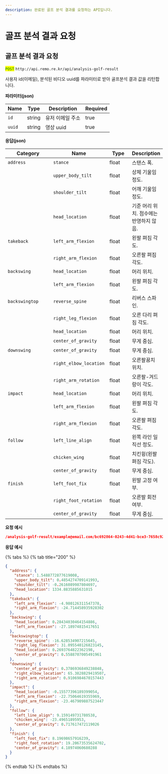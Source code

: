 ```yaml
---
description: 완료된 골프 분석 결과를 요청하는 API입니다.
---
```


# 골프 분석 결과 요청

## 골프 분석 결과 요청

<mark style="color:green;">`POST`</mark> `http://api.remo.re.kr/api/analysis-golf-result`

사용자 id(이메일), 분석된 비디오 uuid를 파라미터로 받아 골프분석 결과 값을 리턴합니다.

**파라미터(json)**

<table><thead><tr><th>Name</th><th>Type</th><th>Description</th><th data-type="checkbox">Required</th></tr></thead><tbody><tr><td><code>id</code></td><td>string</td><td>유저 이메일 주소</td><td>true</td></tr><tr><td><code>uuid</code></td><td>string</td><td>영상 uuid</td><td>true</td></tr></tbody></table>

**응답(json)**

<table><thead><tr><th width="185">Category</th><th width="126">Name</th><th width="86">Type</th><th>Description</th></tr></thead><tbody><tr><td><code>address</code></td><td><code>stance</code></td><td>float</td><td>스탠스 폭.</td></tr><tr><td></td><td><code>upper_body_tilt</code></td><td>float</td><td>상체 기울임 정도.</td></tr><tr><td></td><td><code>shoulder_tilt</code></td><td>float</td><td>어깨 기울임 정도.</td></tr><tr><td></td><td><code>head_location</code></td><td>float</td><td>기준 머리 위치. 점수에는 반영하지 않음.</td></tr><tr><td><code>takeback</code></td><td><code>left_arm_flexion</code></td><td>float</td><td>왼팔 펴짐 각도. </td></tr><tr><td></td><td><code>right_arm_flexion</code></td><td>float</td><td>오른팔 펴짐 각도. </td></tr><tr><td><code>backswing</code></td><td><code>head_location</code></td><td>float</td><td>머리 위치.</td></tr><tr><td></td><td><code>left_arm_flexion</code></td><td>float</td><td>왼팔 펴짐 각도.</td></tr><tr><td><code>backswingtop</code></td><td><code>reverse_spine</code></td><td>float</td><td>리버스 스파인.</td></tr><tr><td></td><td><code>right_leg_flexion</code></td><td>float</td><td>오른 다리 펴짐 각도.</td></tr><tr><td></td><td><code>head_location</code></td><td>float</td><td>머리 위치.</td></tr><tr><td></td><td><code>center_of_gravity</code></td><td>float</td><td>무게 중심.</td></tr><tr><td><code>downswing</code></td><td><code>center_of_gravity</code></td><td>float</td><td>무게 중심.</td></tr><tr><td></td><td><code>right_elbow_location</code></td><td>float</td><td>오른팔꿈치 위치.</td></tr><tr><td></td><td><code>right_arm_rotation</code></td><td>float</td><td>오른팔-겨드랑이 각도.</td></tr><tr><td><code>impact</code></td><td><code>head_location</code></td><td>float</td><td>머리 위치.</td></tr><tr><td></td><td><code>left_arm_flexion</code></td><td>float</td><td>왼팔 펴짐 각도.</td></tr><tr><td></td><td><code>right_arm_flexion</code></td><td>float</td><td>오른팔 펴짐 각도.</td></tr><tr><td><code>follow</code></td><td><code>left_line_align</code></td><td>float</td><td>왼쪽 라인 일직선 정도.</td></tr><tr><td></td><td><code>chicken_wing</code></td><td>float</td><td>치킨윙(왼팔 펴짐 각도).</td></tr><tr><td></td><td><code>center_of_gravity</code></td><td>float</td><td>무게 중심.</td></tr><tr><td><code>finish</code></td><td><code>left_foot_fix</code></td><td>float</td><td>왼발 고정 여부.</td></tr><tr><td></td><td><code>right_foot_rotation</code></td><td>float</td><td>오른발 회전 여부.</td></tr><tr><td></td><td><code>center_of_gravity</code></td><td>float</td><td>무게 중심.</td></tr></tbody></table>

**요청 예시**

```json
/analysis-golf-result/example@email.com/bc692864-0243-4d41-bce3-7658c92ef0c5
```

**응답 예시**

{% tabs %}
{% tab title="200" %}
```json
{
  "address": {
    "stance": 1.5488772877619008,
    "upper_body_tilt": 0.4854274709141993,
    "shoulder_tilt": -0.2616089987804697,
    "head_location": 1334.8835885631015
  },
  "takeback": {
    "left_arm_flexion": -4.980126311547378,
    "right_arm_flexion": -24.714458935928302
  },
  "backswing": {
    "head_location": 0.28434030464154886,
    "left_arm_flexion": -27.18974815417651
  },
  "backswingtop": {
    "reverse_spine": -16.628534907215645,
    "right_leg_flexion": 31.095540126823145,
    "head_location": 0.2693764822362198,
    "center_of_gravity": 0.5588707005491961
  },
  "downswing": {
    "center_of_gravity": 0.3786936849238848,
    "right_elbow_location": 65.3828829419507,
    "right_arm_rotation": 0.9106984670157443
  },
  "impact": {
    "head_location": -0.15577396189399054,
    "left_arm_flexion": -22.75064619355969,
    "right_arm_flexion": -23.467909887523447
  },
  "follow": {
    "left_line_align": 9.159149731780538,
    "chicken_wing": -23.49651895953,
    "center_of_gravity": 0.717617472119026
  },
  "finish": {
    "left_foot_fix": 8.19698657916239,
    "right_foot_rotation": 19.20673535624702,
    "center_of_gravity": 4.18974060680288
  }
}

```
{% endtab %}
{% endtabs %}
